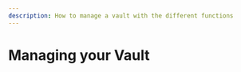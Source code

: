 ```yaml
---
description: How to manage a vault with the different functions
---
```


# Managing your Vault

<figure><img src="../../.gitbook/assets/ManageVault.png" alt=""><figcaption></figcaption></figure>
